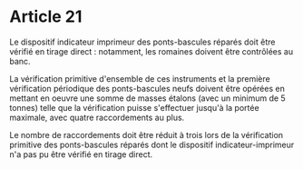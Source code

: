 # Article 21

Le dispositif indicateur imprimeur des ponts-bascules réparés doit être vérifié en tirage direct : notamment, les romaines doivent être contrôlées au banc.

La vérification primitive d'ensemble de ces instruments et la première vérification périodique des ponts-bascules neufs doivent être opérées en mettant en oeuvre une somme de masses étalons (avec un minimum de 5 tonnes) telle que la vérification puisse s'effectuer jusqu'à la portée maximale, avec quatre raccordements au plus.

Le nombre de raccordements doit être réduit à trois lors de la vérification primitive des ponts-bascules réparés dont le dispositif indicateur-imprimeur n'a pas pu être vérifié en tirage direct.
